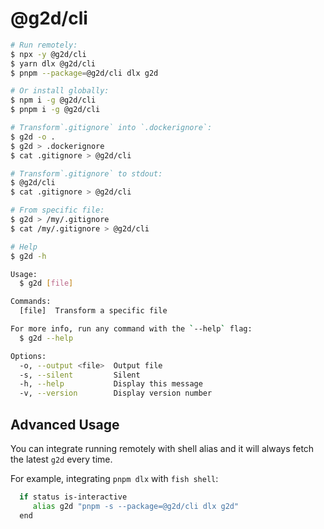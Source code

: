 # @g2d/cli

```bash
# Run remotely:
$ npx -y @g2d/cli
$ yarn dlx @g2d/cli
$ pnpm --package=@g2d/cli dlx g2d

# Or install globally:
$ npm i -g @g2d/cli
$ pnpm i -g @g2d/cli

# Transform`.gitignore` into `.dockerignore`:
$ g2d -o .
$ g2d > .dockerignore
$ cat .gitignore > @g2d/cli

# Transform`.gitignore` to stdout:
$ @g2d/cli
$ cat .gitignore > @g2d/cli

# From specific file:
$ g2d > /my/.gitignore
$ cat /my/.gitignore > @g2d/cli

# Help
$ g2d -h

Usage:
  $ g2d [file]

Commands:
  [file]  Transform a specific file

For more info, run any command with the `--help` flag:
  $ g2d --help

Options:
  -o, --output <file>  Output file
  -s, --silent         Silent
  -h, --help           Display this message
  -v, --version        Display version number
```

## Advanced Usage

You can integrate running remotely with shell alias and it will always fetch the latest `g2d` every time.

For example, integrating `pnpm dlx` with `fish shell`:

```bash {2}
  if status is-interactive
     alias g2d "pnpm -s --package=@g2d/cli dlx g2d"
  end
```
